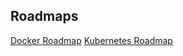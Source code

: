
## Roadmaps

[Docker Roadmap](https://roadmap.sh/docker)
[Kubernetes Roadmap](https://roadmap.sh/kubernetes)
